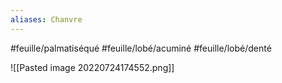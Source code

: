 ```yaml
---
aliases: Chanvre
---
```


#feuille/palmatiséqué 
#feuille/lobé/acuminé
#feuille/lobé/denté



![[Pasted image 20220724174552.png]]


